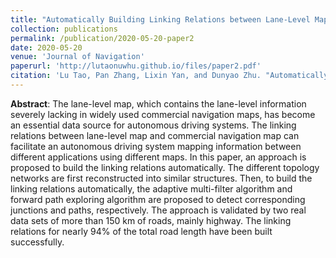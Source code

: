 ```yaml
---
title: "Automatically Building Linking Relations between Lane-Level Map and Commercial Navigation Map Using Topological Networks Matching"
collection: publications
permalink: /publication/2020-05-20-paper2
date: 2020-05-20
venue: 'Journal of Navigation'
paperurl: 'http://lutaonuwhu.github.io/files/paper2.pdf'
citation: 'Lu Tao, Pan Zhang, Lixin Yan, and Dunyao Zhu. "Automatically Building Linking Relations between Lane-Level Map and Commercial Navigation Map Using Topological Networks Matching." The Journal of Navigation 73, no. 5 (2020): 1159-1178.'
---
```


**Abstract**: The lane-level map, which contains the lane-level information severely lacking in widely used commercial navigation maps, has become an essential data source for autonomous driving systems. The linking relations between lane-level map and commercial navigation map can facilitate an autonomous driving system mapping information between different applications using different maps. In this paper, an approach is proposed to build the linking relations automatically. The different topology networks are first reconstructed into similar structures. Then, to build the linking relations automatically, the adaptive multi-filter algorithm and forward path exploring algorithm are proposed to detect corresponding junctions and paths, respectively. The approach is validated by two real data sets of more than 150 km of roads, mainly highway. The linking relations for nearly 94% of the total road length have been built successfully.

